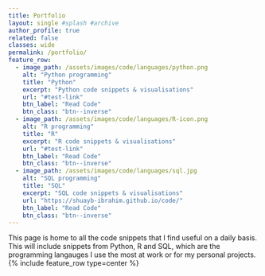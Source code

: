 ```yaml
---
title: Portfolio
layout: single #splash #archive
author_profile: true
related: false
classes: wide
permalink: /portfolio/
feature_row:
  - image_path: /assets/images/code/languages/python.png
    alt: "Python programming"
    title: "Python"
    excerpt: "Python code snippets & visualisations"
    url: "#test-link"
    btn_label: "Read Code"
    btn_class: "btn--inverse"
  - image_path: /assets/images/code/languages/R-icon.png
    alt: "R programming"
    title: "R"
    excerpt: "R code snippets & visualisations"
    url: "#test-link"
    btn_label: "Read Code"
    btn_class: "btn--inverse"
  - image_path: /assets/images/code/languages/sql.jpg
    alt: "SQL programming"
    title: "SQL"
    excerpt: "SQL code snippets & visualisations"
    url: "https://shuayb-ibrahim.github.io/code/"
    btn_label: "Read Code"
    btn_class: "btn--inverse"
---
```

This page is home to all the code snippets that I find useful on a daily basis. This will include snippets from Python, R and SQL, which are the programming langauges I use the most at work or for my personal projects.
{% include feature_row type=center %}
